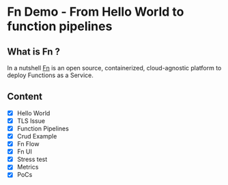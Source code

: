 # Fn Demo - From Hello World to function pipelines

## What is Fn ?

In a nutshell [Fn](https://github.com/fnproject/fn) is an open source, containerized, cloud-agnostic platform to deploy Functions as a Service.

## Content

- [x] Hello World
- [x] TLS Issue
- [x] Function Pipelines
- [x] Crud Example
- [x] Fn Flow
- [x] Fn UI
- [x] Stress test
- [x] Metrics
- [x] PoCs
